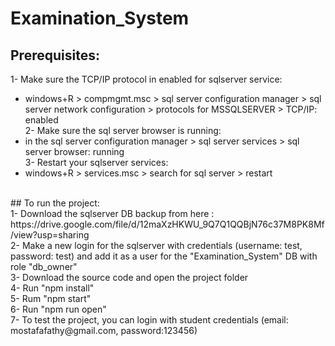 # Examination_System

## Prerequisites: <br />
1- Make sure the TCP/IP protocol in enabled for sqlserver service: <br />
- windows+R > compmgmt.msc > sql server configuration manager > sql server network configuration > protocols for MSSQLSERVER > TCP/IP: enabled <br />
2- Make sure the sql server browser is running: <br />
- in the sql server configuration manager > sql server services > sql server browser: running <br />
3- Restart your sqlserver services: <br />
- windows+R > services.msc > search for sql server > restart <br />
<br />
## To run the project: <br />
1- Download the sqlserver DB backup from here : https://drive.google.com/file/d/12maXzHKWU_9Q7Q1QQBjN76c37M8PK8Mf/view?usp=sharing <br />
2- Make a new login for the sqlserver with credentials (username: test, password: test) and add it as a user for the "Examination_System" DB with role "db_owner" <br />
3- Download the source code and open the project folder<br />
4- Run "npm install"<br />
5- Rum "npm start"<br />
6- Run "npm run open"<br />
7- To test the project, you can login with student credentials (email: mostafafathy@gmail.com, password:123456) <br/>

